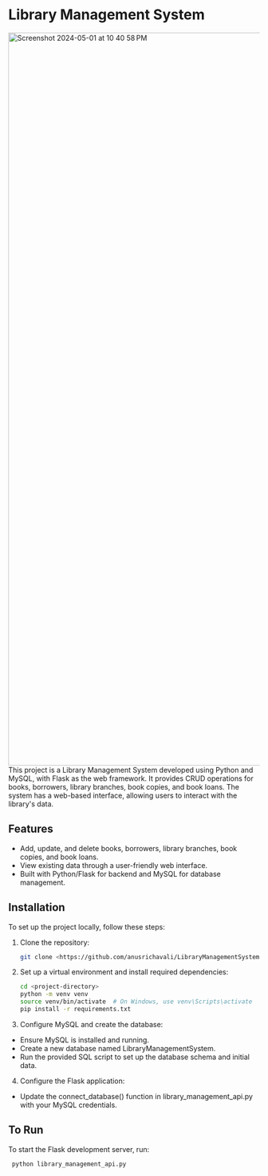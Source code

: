 # Library Management System
<img width="1466" alt="Screenshot 2024-05-01 at 10 40 58 PM" src="https://github.com/anusrichavali/LibraryManagementSystem/assets/41877636/eb7afad8-38b4-4be5-9adb-11cb117d5dc1">
This project is a Library Management System developed using Python and MySQL, with Flask as the web framework. It provides CRUD operations for books, borrowers, library branches, book copies, and book loans. The system has a web-based interface, allowing users to interact with the library's data.

## Features
- Add, update, and delete books, borrowers, library branches, book copies, and book loans.
- View existing data through a user-friendly web interface.
- Built with Python/Flask for backend and MySQL for database management.

## Installation
To set up the project locally, follow these steps:

1. Clone the repository:
   ```bash
   git clone <https://github.com/anusrichavali/LibraryManagementSystem>
2. Set up a virtual environment and install required dependencies:
   ```bash
   cd <project-directory>
   python -m venv venv
   source venv/bin/activate  # On Windows, use venv\Scripts\activate
   pip install -r requirements.txt
3. Configure MySQL and create the database:
- Ensure MySQL is installed and running.
- Create a new database named LibraryManagementSystem.
- Run the provided SQL script to set up the database schema and initial data.
4. Configure the Flask application:
- Update the connect_database() function in library_management_api.py with your MySQL credentials.

## To Run
To start the Flask development server, run:
```bash
 python library_management_api.py

